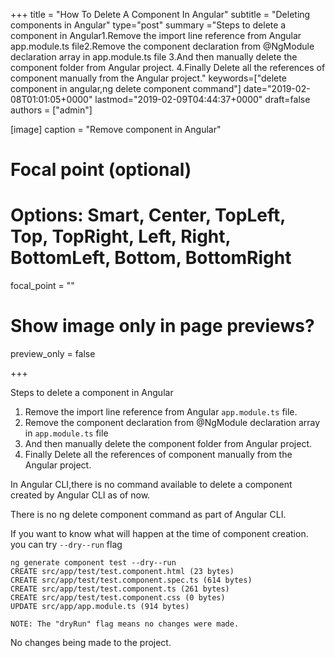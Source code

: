 +++
title = "How To Delete A Component In Angular"
subtitle = "Deleting components in Angular"
type="post"
summary ="Steps to delete a component in Angular1.Remove the import line reference from Angular app.module.ts file2.Remove the component declaration from @NgModule declaration array in app.module.ts file 3.And then manually delete the component folder from Angular project. 4.Finally Delete all the references of component manually from the Angular project."
keywords=["delete component in angular,ng delete component command"]
date="2019-02-08T01:01:05+0000"
lastmod="2019-02-09T04:44:37+0000"
draft=false
authors = ["admin"]

[image]
  caption = "Remove component in Angular"

  # Focal point (optional)
  # Options: Smart, Center, TopLeft, Top, TopRight, Left, Right, BottomLeft, Bottom, BottomRight
  focal_point = ""

  # Show image only in page previews?
  preview_only = false

+++

Steps to delete a component in Angular

  1. Remove the import line reference from Angular `app.module.ts` file.
  2. Remove the component declaration from @NgModule declaration array in `app.module.ts` file
  3. And then manually delete the component folder from Angular project.
  4. Finally Delete all the references of component manually from the Angular project.

In Angular CLI,there is no command available to delete a component created by Angular CLI as of now.

There is no ng delete component command as part of Angular CLI.

If you want to know what will happen at the time of component creation. you can try `--dry--run` flag

```
ng generate component test --dry--run
CREATE src/app/test/test.component.html (23 bytes)
CREATE src/app/test/test.component.spec.ts (614 bytes)
CREATE src/app/test/test.component.ts (261 bytes)
CREATE src/app/test/test.component.css (0 bytes)
UPDATE src/app/app.module.ts (914 bytes)

NOTE: The "dryRun" flag means no changes were made.
```

No changes being made to the project.